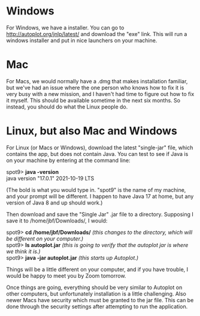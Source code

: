 
# Windows
For Windows, we have a installer.  You can go to http://autoplot.org/jnlp/latest/ and download the "exe" link.  This will run a windows installer and put in nice launchers on your machine.

# Mac
For Macs, we would normally have a .dmg that makes installation familiar, but we've had an issue where the one person who knows how to fix it is very busy with a new mission, and I haven't had time to figure out how to fix it myself.  This should be available sometime in the next six months.  So instead, you should do what the Linux people do.

# Linux, but also Mac and Windows
For Linux (or Macs or Windows), download the latest "single-jar" file, which contains the app, but does not contain Java.  You can test to see if Java is on your machine by entering at the command line:


spot9> **java -version**
<br>java version "17.0.1" 2021-10-19 LTS

(The bold is what you would type in.  "spot9" is the name of my machine, and your prompt will be different.  I happen to have Java 17 at home, but any version of Java 8 and up should work.)


Then download and save the "Single Jar" .jar file to a directory.  Supposing I save it to /home/jbf/Downloads/, I would:


spot9> **cd /home/jbf/Downloads/**    <em>(this changes to the directory, which will be different on your computer.)</em><br> 
spot9> **ls autoplot.jar**   <em>(this is going to verify that the autoplot jar is where we think it is.)</em><br>
spot9> **java -jar autoplot.jar**   <em>(this starts up Autoplot.)</em>

Things will be a little different on your computer, and if you have trouble, I would be happy to meet you by Zoom tomorrow.


Once things are going, everything should be very similar to Autoplot on other computers, but unfortunately installation is a little 
challenging.  Also newer Macs have security which must be granted to the jar file.  This can be done through the security settings after
attempting to run the application.


